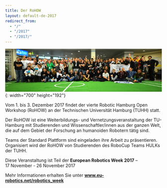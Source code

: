 ```yaml
---
title: Der RoHOW
layout: default-de-2017
redirect_from:
  - "/"
  - "/2017"
  - "/2017/"
---
```


![Gruppenfoto](/assets/img/teams2016.jpg){: width="700" height="192"}

Vom 1. bis 3. Dezember 2017 findet der vierte Robotic Hamburg Open Workshop (RoHOW) an der Technischen Universität Hamburg (TUHH) statt.

Der RoHOW ist eine Weiterbildungs- und Vernetzungsveranstaltung der TU-Hamburg mit Studierenden und Wissenschaftler/innen aus der ganzen Welt, die auf dem Gebiet der Forschung an humanoiden Robotern tätig sind.

Teams der Standard Plattform sind eingeladen ihre Arbeit zu präsentieren. Organisiert wird der RoHOW von Studierenden des RoboCup Teams HULKs der TUHH.

<div id="eurobotic_week">
    <p>Diese Veranstaltung ist Teil der <strong>European&nbsp;Robotics&nbsp;Week&nbsp;2017</strong> &ndash; 17&nbsp;November - 26&nbsp;November&nbsp;2017</p>
    <p>Mehr Informationen erhalten Sie unter <a href="https://www.eu-robotics.net/robotics_week"><strong>www.eu-robotics.net/robotics_week</strong></a></p>
</div>
